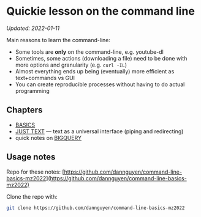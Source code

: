 # Quickie lesson on the command line

*Updated: 2022-01-11*

Main reasons to learn the command-line:

- Some tools are **only** on the command-line, e.g. youtube-dl
- Sometimes, some actions (downloading a file) need to be done with more options and granularity (e.g. `curl -IL`)
- Almost everything ends up being (eventually) more efficient as text+commands vs GUI
- You can create reproducible processes without having to do actual programming


## Chapters

- [BASICS](./BASICS.md)
- [JUST TEXT](./JUSTTEXT.md) — text as a universal interface (piping and redirecting)
- quick notes on [BIGQUERY](BIGQUERY.md)



## Usage notes

Repo for these notes: [https://github.com/dannguyen/command-line-basics-mz2022](https://github.com/dannguyen/command-line-basics-mz2022)

Clone the repo with:

```sh
git clone https://github.com/dannguyen/command-line-basics-mz2022
```

